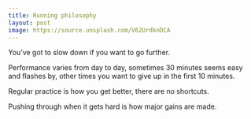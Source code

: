 ```yaml
---
title: Running philosophy
layout: post
image: https://source.unsplash.com/V62UrdknDCA
---
```


You’ve got to slow down if you want to go further.

Performance varies from day to day, sometimes 30 minutes seems easy and flashes by, other times you want to give up in the first 10 minutes.

Regular practice is how you get better, there are no shortcuts.

Pushing through when it gets hard is how major gains are made.
